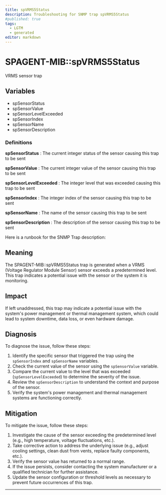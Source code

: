 ```yaml
---
title: spVRMS5Status
description: Troubleshooting for SNMP trap spVRMS5Status
#published: true
tags:
  - LGTM
  - generated
editor: markdown
---
```


# SPAGENT-MIB::spVRMS5Status 

VRMS sensor trap 


## Variables


  - spSensorStatus
  - spSensorValue
  - spSensorLevelExceeded
  - spSensorIndex
  - spSensorName
  - spSensorDescription 

### Definitions 


**spSensorStatus** 
: The current integer status of the sensor causing this trap to be sent 

**spSensorValue** 
: The current integer value of the sensor causing this trap to be sent 

**spSensorLevelExceeded** 
: The integer level that was exceeded causing this trap to be sent 

**spSensorIndex** 
: The integer index of the sensor causing this trap to be sent 

**spSensorName** 
: The name of the sensor causing this trap to be sent 

**spSensorDescription** 
: The description of the sensor causing this trap to be sent 


Here is a runbook for the SNMP Trap description:

## Meaning

The SPAGENT-MIB::spVRMS5Status trap is generated when a VRMS (Voltage Regulator Module Sensor) sensor exceeds a predetermined level. This trap indicates a potential issue with the sensor or the system it is monitoring.

## Impact

If left unaddressed, this trap may indicate a potential issue with the system's power management or thermal management system, which could lead to system downtime, data loss, or even hardware damage.

## Diagnosis

To diagnose the issue, follow these steps:

1. Identify the specific sensor that triggered the trap using the `spSensorIndex` and `spSensorName` variables.
2. Check the current value of the sensor using the `spSensorValue` variable.
3. Compare the current value to the level that was exceeded (`spSensorLevelExceeded`) to determine the severity of the issue.
4. Review the `spSensorDescription` to understand the context and purpose of the sensor.
5. Verify the system's power management and thermal management systems are functioning correctly.

## Mitigation

To mitigate the issue, follow these steps:

1. Investigate the cause of the sensor exceeding the predetermined level (e.g., high temperature, voltage fluctuations, etc.).
2. Take corrective action to address the underlying issue (e.g., adjust cooling settings, clean dust from vents, replace faulty components, etc.).
3. Verify the sensor value has returned to a normal range.
4. If the issue persists, consider contacting the system manufacturer or a qualified technician for further assistance.
5. Update the sensor configuration or threshold levels as necessary to prevent future occurrences of this trap.
---





